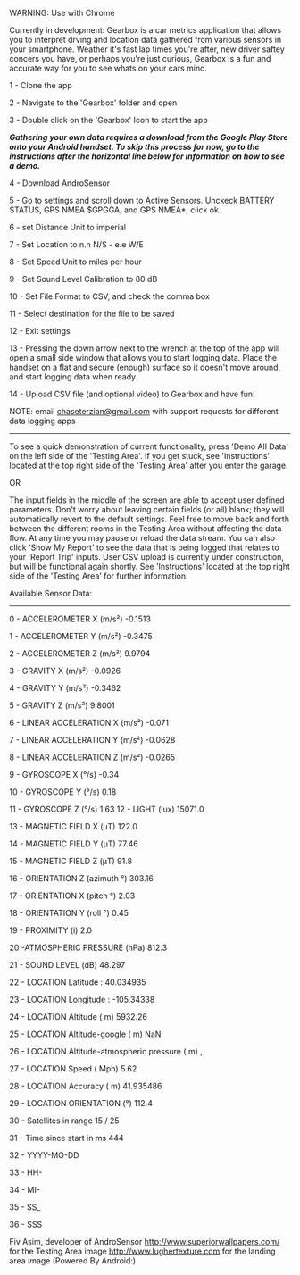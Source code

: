 WARNING: Use with Chrome

Currently in development: Gearbox is a car metrics application that allows you to interpret drving and location data gathered from various sensors in your smartphone. Weather it's fast lap times you're after, new driver saftey concers you have, or perhaps you're just curious, Gearbox is a fun and accurate way for you to see whats on your cars mind.

1 - Clone the app

2 - Navigate to the 'Gearbox' folder and open

3 - Double click on the 'Gearbox' Icon to start the app

***Gathering your own data requires a download from the Google Play Store onto your Android handset. To skip this process for now, go to the instructions after the horizontal line below for information on how to see a demo.***

4 - Download AndroSensor

5 - Go to settings and scroll down to Active Sensors.  Unckeck BATTERY STATUS, GPS 	   NMEA $GPGGA, and GPS NMEA*, click ok.

6 - set Distance Unit to imperial

7 - Set Location to n.n N/S - e.e W/E

8 - Set Speed Unit to miles per hour

9 - Set Sound Level Calibration to 80 dB

10 - Set File Format to CSV, and check the comma box

11 - Select destination for the file to be saved

12 - Exit settings

13 - Pressing the down arrow next to the wrench at the top of the app will open a small side window that allows you to start logging data.  Place the handset on a flat and secure (enough) surface so it doesn't move around, and start logging data when ready.

14 - Upload CSV file (and optional video) to Gearbox and have fun! 

NOTE: email chaseterzian@gmail.com with support requests for different data logging apps
____________________________________________________

To see a quick demonstration of current functionality, press 'Demo All Data' on the left side of the 'Testing Area'. If you get stuck, see 'Instructions' located at the top right side of the 'Testing Area' after you enter the garage.

OR

The input fields in the middle of the screen are able to accept user defined parameters. Don't worry about leaving certain fields (or all) blank; they will automatically revert to the default settings. Feel free to move back and forth between the different rooms in the Testing Area without affecting the data flow.  At any time you may pause or reload the data stream. You can also click 'Show My Report' to see the data that is being logged that relates to your 'Report Trip' inputs. User CSV upload is currently under construction, but will be functional again shortly. See 'Instructions' located at the top right side of the 'Testing Area' for further information.

Available Sensor Data:
_____________________

0 - ACCELEROMETER X (m/s²)
-0.1513

1 - ACCELEROMETER Y (m/s²)
-0.3475

2 - ACCELEROMETER Z (m/s²)
9.9794

3 - GRAVITY X (m/s²)
-0.0926

4 - GRAVITY Y (m/s²)
-0.3462

5 - GRAVITY Z (m/s²)
9.8001

6 - LINEAR ACCELERATION X (m/s²)
-0.071

7 - LINEAR ACCELERATION Y (m/s²)
-0.0628

8 - LINEAR ACCELERATION Z (m/s²)
-0.0265

9 - GYROSCOPE X (°/s)
-0.34

10 - GYROSCOPE Y (°/s)
0.18

11 -  GYROSCOPE Z (°/s)
1.63
12 - LIGHT (lux)
15071.0

13 - MAGNETIC FIELD X (μT)
122.0

14 - MAGNETIC FIELD Y (μT)
77.46

15 - MAGNETIC FIELD Z (μT)
91.8

16 - ORIENTATION Z (azimuth °)
303.16

17 - ORIENTATION X (pitch °)
2.03

18 - ORIENTATION Y (roll °)
0.45

19 - PROXIMITY (i)
2.0

20 -ATMOSPHERIC PRESSURE (hPa)
812.3

21 - SOUND LEVEL (dB)
48.297

22 - LOCATION Latitude :
40.034935

23 - LOCATION Longitude :
-105.34338

24 - LOCATION Altitude ( m)
5932.26

25 - LOCATION Altitude-google ( m)
NaN

26 - LOCATION Altitude-atmospheric pressure ( m)
,

27 - LOCATION Speed ( Mph)
5.62

28 - LOCATION Accuracy ( m)
41.935486

29 - LOCATION ORIENTATION (°)
112.4

30 - Satellites in range
15 / 25

31 - Time since start in ms
444

32 - YYYY-MO-DD

33 - HH-

34 - MI-

35 - SS_

36 - SSS

Fiv Asim, developer of AndroSensor
http://www.superiorwallpapers.com/ for the Testing Area image
http://www.lughertexture.com for the landing area image
(Powered By Android:)